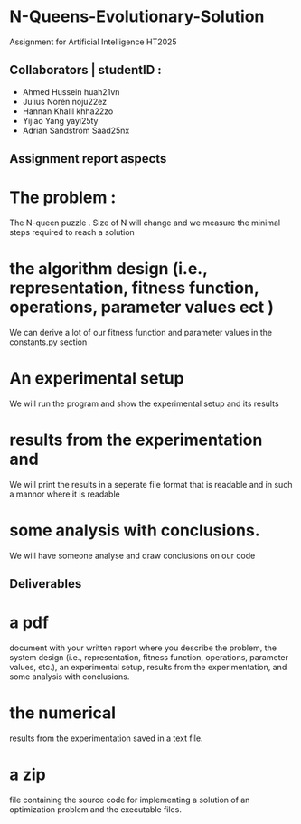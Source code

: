 # N-Queens-Evolutionary-Solution
Assignment for Artificial Intelligence HT2025
## Collaborators | studentID :
* Ahmed Hussein huah21vn
* Julius Norén noju22ez
* Hannan Khalil khha22zo
* Yijiao Yang yayi25ty
* Adrian Sandström Saad25nx

## Assignment report aspects 
# The problem :
The N-queen puzzle . Size of N will change and we measure the minimal steps required to reach a solution 
# the algorithm design (i.e., representation, fitness function, operations, parameter values ect ) 
We can derive a lot of our fitness function and parameter values in the constants.py section 
# An experimental setup
We will run the program and show the experimental setup and its results 
# results from the experimentation and
We will print the results in a seperate file format that is readable and in such a mannor where it is readable 
# some analysis with conclusions.
We will have someone analyse and draw conclusions on our code

## Deliverables 
# a pdf 
document with your written report where you describe the problem, the
system design (i.e., representation, fitness function, operations, parameter values,
etc.), an experimental setup, results from the experimentation, and some analysis
with conclusions.

# the numerical 
results from the experimentation saved in a text file.

# a zip 
file containing the source code for implementing a solution of an optimization
problem and the executable files.
